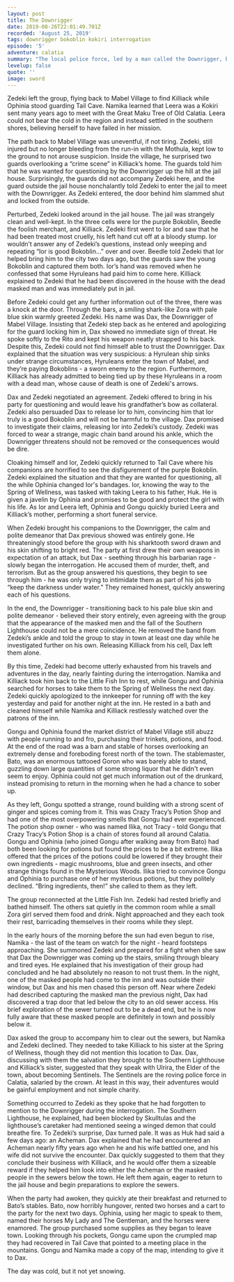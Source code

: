 ```yaml
---
layout: post
title: The Downrigger
date: 2019-08-26T22:01:49.701Z
recorded: 'August 25, 2019'
tags: downrigger bokoblin kokiri interrogation
episode: '5'
adventure: calatia
summary: "The local police force, led by a man called the Downrigger, believes the mercenaries are up to no good, and the mercenaries have to work to defend themselves."
levelup: false
quote: ''
image: sword
---
```

Zedeki left the group, flying back to Mabel Village to find Killiack while Ophinia stood guarding Tail Cave. Namika learned that Leera was a Kokiri sent many years ago to meet with the Great Maku Tree of Old Calatia. Leera could not bear the cold in the region and instead settled in the southern shores, believing herself to have failed in her mission.

The path back to Mabel Village was uneventful, if not tiring. Zedeki, still injured but no longer bleeding from the run-in with the Mothula, kept low to the ground to not arouse suspicion. Inside the village, he surprised two guards overlooking a “crime scene” in Killiack’s home. The guards told him that he was wanted for questioning by the Downrigger up the hill at the jail house. Surprisingly, the guards did not accompany Zedeki here, and the guard outside the jail house nonchalantly told Zedeki to enter the jail to meet with the Downrigger. As Zedeki entered, the door behind him slammed shut and locked from the outside.

Perturbed, Zedeki looked around in the jail house. The jail was strangely clean and well-kept. In the three cells were Ior the purple Bokoblin, Beedle the foolish merchant, and Killiack. Zedeki first went to Ior and saw that he had been treated most cruelly, his left hand cut off at a bloody stump. Ior wouldn’t answer any of Zedeki’s questions, instead only weeping and repeating “Ior is good Bokoblin...” over and over. Beedle told Zedeki that Ior helped bring him to the city two days ago, but the guards saw the young Bokoblin and captured them both. Ior’s hand was removed when he confessed that some Hyruleans had paid him to come here. Killiack explained to Zedeki that he had been discovered in the house with the dead masked man and was immediately put in jail.

Before Zedeki could get any further information out of the three, there was a knock at the door. Through the bars, a smiling shark-like Zora with pale blue skin warmly greeted Zedeki. His name was Dax, the Downrigger of Mabel Village. Insisting that Zedeki step back as he entered and apologizing for the guard locking him in, Dax showed no immediate sign of threat. He spoke softly to the Rito and kept his weapon neatly strapped to his back. Despite this, Zedeki could not find himself able to trust the Downrigger. Dax explained that the situation was very suspicious: a Hyrulean ship sinks under strange circumstances, Hyruleans enter the town of Mabel, and they’re paying Bokoblins - a sworn enemy to the region. Furthermore, Killiack has already admitted to being tied up by these Hyruleans in a room with a dead man, whose cause of death is one of Zedeki's arrows.

Dax and Zedeki negotiated an agreement. Zedeki offered to bring in his party for questioning and would leave his grandfather’s bow as collateral. Zedeki also persuaded Dax to release Ior to him, convincing him that Ior truly is a good Bokoblin and will not be harmful to the village. Dax promised to investigate their claims, releasing Ior into Zedeki’s custody. Zedeki was forced to wear a strange, magic chain band around his ankle, which the Downrigger threatens should not be removed or the consequences would be dire.

Cloaking himself and Ior, Zedeki quickly returned to Tail Cave where his companions are horrified to see the disfigurement of the purple Bokoblin. Zedeki explained the situation and that they are wanted for questioning, all the while Ophinia changed Ior's bandages. Ior, knowing the way to the Spring of Wellness, was tasked with taking Leera to his father, Huk. He is given a javelin by Ophinia and promises to be good and protect the girl with his life. As Ior and Leera left, Ophinia and Gongu quickly buried Leera and Killiack’s mother, performing a short funeral service.

When Zedeki brought his companions to the Downrigger, the calm and polite demeanor that Dax previous showed was entirely gone. He threateningly stood before the group with his sharktooth sword drawn and his skin shifting to bright red. The party at first drew their own weapons in expectation of an attack, but Dax - seething through his barbarian rage - slowly began the interrogation. He accused them of murder, theft, and terrorism. But as the group answered his questions, they begin to see through him - he was only trying to intimidate them as part of his job to “keep the darkness under water.” They remained honest, quickly answering each of his questions.

In the end, the Downrigger - transitioning back to his pale blue skin and polite demeanor - believed their story entirely, even agreeing with the group that the appearance of the masked men and the fall of the Southern Lighthouse could not be a mere coincidence. He removed the band from Zedeki’s ankle and told the group to stay in town at least one day while he investigated further on his own. Releasing Killiack from his cell, Dax left them alone.

By this time, Zedeki had become utterly exhausted from his travels and adventures in the day, nearly fainting during the interrogation. Namika and Killiack took him back to the Little Fish Inn to rest, while Gongu and Ophinia searched for horses to take them to the Spring of Wellness the next day. Zedeki quickly apologized to the innkeeper for running off with the key yesterday and paid for another night at the inn. He rested in a bath and cleaned himself while Namika and Killiack restlessly watched over the patrons of the inn.

Gongu and Ophinia found the market district of Mabel Village still abuzz with people running to and fro, purchasing their trinkets, potions, and food. At the end of the road was a barn and stable of horses overlooking an extremely dense and foreboding forest north of the town. The stablemaster, Bato, was an enormous tattooed Goron who was barely able to stand, guzzling down large quantities of some strong liquor that he didn't even seem to enjoy. Ophinia could not get much information out of the drunkard, instead promising to return in the morning when he had a chance to sober up.

As they left, Gongu spotted a strange, round building with a strong scent of ginger and spices coming from it. This was Crazy Tracy’s Potion Shop and had one of the most overpowering smells that Gongu had ever experienced. The potion shop owner - who was named Ilika, not Tracy - told Gongu that Crazy Tracy’s Potion Shop is a chain of stores found all around Calatia. Gongu and Ophinia (who joined Gongu after walking away from Bato) had both been looking for potions but found the prices to be a bit extreme. Ilika offered that the prices of the potions could be lowered if they brought their own ingredients - magic mushrooms, blue and green insects, and other strange things found in the Mysterious Woods. Ilika tried to convince Gongu and Ophinia to purchase one of her mysterious potions, but they politely declined. “Bring ingredients, then!” she called to them as they left.

The group reconnected at the Little Fish Inn. Zedeki had rested briefly and bathed himself. The others sat quietly in the common room while a small Zora girl served them food and drink. Night approached and they each took their rest, barricading themselves in their rooms while they slept.

In the early hours of the morning before the sun had even begun to rise, Namika - the last of the team on watch for the night - heard footsteps approaching. She summoned Zedeki and prepared for a fight when she saw that Dax the Downrigger was coming up the stairs, smiling through bleary and tired eyes. He explained that his investigation of their group had concluded and he had absolutely no reason to not trust them. In the night, one of the masked people had come to the inn and was outside their window, but Dax and his men chased this person off. Near where Zedeki had described capturing the masked man the previous night, Dax had discovered a trap door that led below the city to an old sewer access. His brief exploration of the sewer turned out to be a dead end, but he is now fully aware that these masked people are definitely in town and possibly below it.

Dax asked the group to accompany him to clear out the sewers, but Namika and Zedeki declined. They needed to take Killiack to his sister at the Spring of Wellness, though they did not mention this location to Dax. Dax, discussing with them the salvation they brought to the Southern Lighthouse and Killiack’s sister, suggested that they speak with Ulrira, the Elder of the town, about becoming Sentinels. The Sentinels are the roving police force in Calatia, salaried by the crown. At least in this way, their adventures would be gainful employment and not simple charity. 

Something occurred to Zedeki as they spoke that he had forgotten to mention to the Downrigger during the interrogation. The Southern Lighthouse, he explained, had been blocked by Skulltulas and the lighthouse’s caretaker had mentioned seeing a winged demon that could breathe fire. To Zedeki’s surprise, Dax turned pale. It was as Huk had said a few days ago: an Acheman. Dax explained that he had encountered an Acheman nearly fifty years ago when he and his wife battled one, and his wife did not survive the encounter. Dax quickly suggested to them that they conclude their business with Killiack, and he would offer them a sizeable reward if they helped him look into either the Acheman or the masked people in the sewers below the town. He left them again, eager to return to the jail house and begin preparations to explore the sewers.

When the party had awoken, they quickly ate their breakfast and returned to Bato’s stables. Bato, now horribly hungover, rented two horses and a cart to the party for the next two days. Ophinia, using her magic to speak to them, named their horses My Lady and The Gentleman, and the horses were enamored. The group purchased some supplies as they began to leave town. Looking through his pockets, Gongu came upon the crumpled map they had recovered in Tail Cave that pointed to a meeting place in the mountains. Gongu and Namika made a copy of the map, intending to give it to Dax.

The day was cold, but it not yet snowing.
